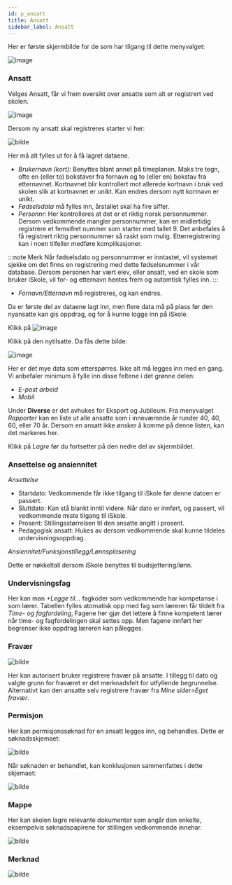 ```yaml
---
id: p_ansatt
title: Ansatt
sidebar_label: Ansatt
---
```

Her er første skjermbilde for de som har tilgang til dette menyvalget:

![image](https://github.com/user-attachments/assets/0f84cf29-2db9-458a-878d-9fb48eb5289a)

### Ansatt

Velges Ansatt, får vi frem oversikt over ansatte som alt er registrert ved skolen. 

![image](https://github.com/user-attachments/assets/222d614f-2ff1-451d-ad3b-c4b0f19b48c9)

Dersom ny ansatt skal registreres starter vi her:

![bilde](https://github.com/user-attachments/assets/74e1cacd-ff51-4d96-b7dc-07563555298e)

Her må alt fylles ut for å få lagret dataene.
- _Brukernavn (kort)_: Benyttes blant annet på timeplanen. Maks tre tegn, ofte en (eller to) bokstaver fra fornavn og to (eller en) bokstav fra etternavnet. Kortnavnet blir kontrollert mot allerede kortnavn i bruk ved skolen slik at kortnavnet er unikt. Kan endres dersom nytt kortnavn er unikt.
- _Fødselsdata_ må fylles inn, årstallet skal ha fire siffer.
- _Personnr_: Her kontrolleres at det er et riktig norsk personnummer. Dersom vedkommende mangler personnummer, kan en midlertidig registrere et femsifret nummer som starter med tallet 9. Det anbefales å få registrert riktig personnummer så raskt som mulig. Etterregistrering kan i noen tilfeller medføre komplikasjoner.

:::note Merk
Når fødselsdato og personnummer er inntastet, vil systemet sjekke om det finns en registrering med dette fødselsnummer i vår database. Dersom personen har vært elev, eller ansatt, ved en skole som bruker iSkole, vil for- og etternavn hentes frem og automtisk fylles inn. 
:::
 
- _Fornavn/Etternavn_ må registreres, og kan endres.

Da er første del av dataene lagt inn, men flere data må på plass før den nyansatte kan gis oppdrag, og for å kunne logge inn på iSkole.

Klikk på ![image](https://github.com/user-attachments/assets/7dae50c6-0c7b-4133-a0f1-5251518ad852)

Klikk på den nytilsatte. Da fås dette bilde:

![image](https://github.com/user-attachments/assets/394cfa0f-081d-4c98-8f72-d1fbcebfc272)

Her er det mye data som etterspørres. Ikke alt må legges inn med en gang. Vi anbefaler minimum å fylle inn disse feltene i det grønne delen:
- _E-post arbeid_
- _Mobil_

Under **Diverse** er det avhukes for Eksport og Jubileum. Fra menyvalget _Rapporter_ kan en liste ut alle ansatte som i inneværende år runder 40, 40, 60, eller 70 år. Dersom en ansatt ikke ønsker å komme på denne listen, kan det markeres her.

Klikk på _Lagre_ før du fortsetter på den nedre del av skjermbildet.

### Ansettelse og ansiennitet

_Ansettelse_
- Startdato: Vedkommende får ikke tilgang til iSkole før denne datoen er passert.
- Sluttdato: Kan stå blankt inntil videre. Når dato er innført, og passert, vil vedkommende miste tilgang til iSkole.
- Prosent: Stillingsstørrelsen til den ansatte angitt i prosent.
- Pedagogisk ansatt: Hukes av dersom vedkommende skal kunne tildeles undervisningsoppdrag.

_Ansiennitet/Funksjonstillegg/Lønnsplasering_

Dette er nøkkeltall dersom iSkole benyttes til budsjettering/lønn.

### Undervisningsfag

Her kan man _+Legge til..._ fagkoder som vedkommende har kompetanse i som lærer.  Tabellen fylles atomatisk opp med fag som læreren får tildelt fra _Time- og fagfordeling_, Fagene her gjør det lettere å finne kompetent lærer når time- og fagfordelingen skal settes opp. Men fagene innført her begrenser ikke oppdrag læreren kan pålegges.

### Fravær

![bilde](https://github.com/user-attachments/assets/4e716a19-1c6f-4716-af5f-d4d4b6838682)

Her kan autorisert bruker registrere fravær på ansatte.  I tillegg til dato og valgte grunn for fraværet er det merknadsfelt for utfyllende begrunnelse. Alternativt kan den ansatte selv registrere fravær fra _Mine sider>Eget fravær_.

### Permisjon

Her kan permisjonssøknad for en ansatt legges inn, og behandles. Dette er søknadsskjemaet:

![bilde](https://github.com/user-attachments/assets/702fc3d5-94b0-401e-8a96-f49b54c00fa6)

Når søknaden er behandlet, kan konklusjonen sammenfattes i dette skjemaet:

![bilde](https://github.com/user-attachments/assets/9a64adaa-69c3-4e0f-b86a-fb82e5a38431)

### Mappe

Her kan skolen lagre relevante dokumenter som angår den enkelte, eksempelvis søknadspapirene for stillingen vedkommende innehar.

![bilde](https://github.com/user-attachments/assets/33f4dd25-8bdc-40ed-9565-7e1fa91e8055)

### Merknad

![bilde](https://github.com/user-attachments/assets/67cb4655-bdbb-412f-b3f0-ee176d43cf72)








